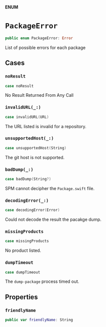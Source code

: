 **ENUM**

# `PackageError`

```swift
public enum PackageError: Error
```

List of possible errors for each package

## Cases
### `noResult`

```swift
case noResult
```

No Result Returned From Any Call

### `invalidURL(_:)`

```swift
case invalidURL(URL)
```

The URL listed is invalid for a repository.

### `unsupportedHost(_:)`

```swift
case unsupportedHost(String)
```

The git host is not supported.

### `badDump(_:)`

```swift
case badDump(String?)
```

SPM cannot decipher the `Package.swift` file.

### `decodingError(_:)`

```swift
case decodingError(Error)
```

Could not decode the result the pacakge dump.

### `missingProducts`

```swift
case missingProducts
```

No product listed.

### `dumpTimeout`

```swift
case dumpTimeout
```

The `dump-package` process timed out.

## Properties
### `friendlyName`

```swift
public var friendlyName: String
```

